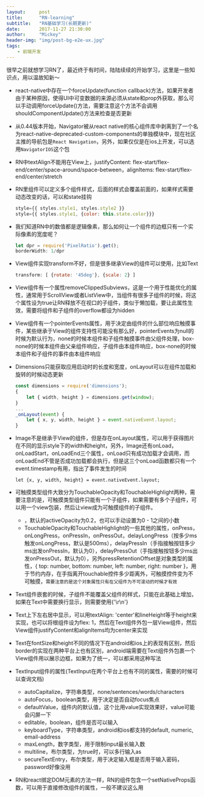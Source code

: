```yaml
---
layout:     post
title:      "RN-learning"
subtitle:   "RN基础学习(长期更新)"
date:       2017-11-27 21:30:00
author:     "Mickey"
header-img: "img/post-bg-e2e-ux.jpg"
tags:
    - 前端开发
---
```


很早之前就想学习RN了，最近终于有时间，陆陆续续的开始学习，这里是一些知识点，用以温故知新～

* react-native中存在一个forceUpdate(function callback)方法，如果开发者由于某种原因，使得UI中可变数据的来源必须从state和prop外获取，那么可以手动调用forceUpdate()方法，需要注意这个方法不会调用shouldComponentUpdate()方法来检查是否更新

* 从0.44版本开始，Navigator被从react native的核心组件库中剥离到了一个名为react-native-deprecated-custom-components的单独模块中，现在社区主推的导航包是`React Navigation`，另外，如果仅仅是在ios上开发，可以选用`NavigatorIOS`这个包

* RN中textAlign不能用在View上，justifyContent: flex-start/flex-end/center/space-around/space-between，alignItems: flex-start/flex-end/center/stretch

* RN里组件可以定义多个组件样式，后面的样式会覆盖前面的，如果样式需要动态改变的话，可以和state挂钩

	```js
	style={{ styles.style1, styles.style2 }}
	style={{ styles.style1, {color: this.state.color}}}
	```

* 我们知道RN中的数值都是逻辑像素，那么如何让一个组件的边框只有一个实际像素的宽度呢？

	```js
	let dpr = require('PixelRatio').get();
	borderWidth: 1/dpr
	```

* View组件实现transform不好，但是很多继承View的组件可以使用，比如Text

	```js
	transform: [ {rotate: '45deg'}, {scale: 2} ]
	```
	
* View组件有一个属性removeClippedSubviews，这是一个用于性能优化的属性，通常用于ScrollView或者ListView中，当组件有很多子组件的时候，将这个属性设为true让RN释放不在视口的子组件，类似于懒加载，要让此属性生效，需要将组件和子组件的overflow都设为hidden

* View组件有一个pointerEvents属性，用于决定由组件的什么部位响应触摸事件，某些继承于View的组件支持性可能没有那么好，pointerEvents为null的时候为默认行为，none的时候本组件和子组件触摸事件由父组件处理，box-none的时候本组件由父亲组件响应，子组件由本组件响应，box-none的时候本组件和子组件的事件由本组件响应

* Dimensions只能获取应用启动时的长度和宽度，onLayout可以在组件加载和旋转的时候动态更新

	```js
	const dimensions = require('dimensions');
	{
		let { width, height } = dimensions.get(window); 
	}
	...
	_onLayout(event) {
		let { x, y, width, height } = event.nativeEvent.layout;
	}
	```

* Image不是继承于View的组件，但是存在onLayout属性，可以用于获得图片在不同的显示style下的width和height，另外，Image还有onLoad，onLoadStart，onLoadEnd三个属性，onLoad只有成功加载才会调用，而onLoadEnd不管是否成功加载都会执行，但是这三个onLoad函数都只有一个event.timestamp有用，指出了事件发生的时间
	
	```
	let {x, y, width, height} = event.nativeEvent.layout;
	```

* 可触摸类型组件大致分为TouchableOpacity和TouchableHighlight两种，需要注意的是，可触摸类型组件只能有一个子组件，如果需要有多个子组件，可以用一个view包装，然后让view成为可触摸组件的子组件。
	* <TouchableOpacity activeOpacity={}>，默认的activeOpacity为0.2，也可以手动设置为0 - 1之间的小数
	* TouchableOpacity和TouchableHighlight的一些其他的属性，onPress，onLongPress，onPressIn，onPressOut，delayLongPress（按多少ms触发onLongPress，默认是500ms），delayPressIn（手指接触按钮多少ms出发onPressIn，默认为0），delayPressOut（手指接触按钮多少ms出发onPressOut，默认为0），另外pressRetentionOffset是对象类型的属性，{ top: number, bottom: number, left: number, right: number }，用于节约内存，在手指离开touchable控件多少距离外，可触摸控件变为不可触摸，`需要注意的是这个对象属性只有在父组件为不可滚动的时候才有效`

* Text组件嵌套的时候，子组件不能覆盖父组件的样式，只能在此基础上增加，如果在Text中需要换行显示，则需要使用{'\r\n'}

* Text上下左右居中显示，可以用textAlign: 'center'和lineHeight等于height来实现，也可以将根组件设为flex: 1，然后在Text组件外包一层View组件，然后View组件justifyContent和alignItems均为center来实现

* Text在fontSize和height不同的情况下在android和ios上的表现有区别，然后border的实现在两种平台上也有区别，android端需要在Text组件外包裹一个View组件用以展示边框，如果为了统一，可以都采用这种写法

* TextInput组件的属性(TextInput在两个平台上也有不同的属性，需要的时候可以查询文档)
	* autoCapitalize，字符串类型，none/sentences/words/characters
	* autoFocus，boolean类型，用于决定是否自动focus焦点
	* defaultValue，组件内的默认值，这个比用value实现效果好，value可能会闪屏一下
	* editable，boolean，组件是否可以输入
	* keyboardType，字符串类型，android和ios都支持的default, numeric, email-address
	* maxLength，数字类型，用于限制input最长输入数
	* multiline，布尔类型，为true时，可以多行输入as
	* secureTextEntry，布尔类型，用于决定输入框是否用于输入密码，password好像没用

* RN和react绑定DOM元素的方法一样，RN的组件包含一个setNativeProps函数，可以用于直接修改组件的属性，一般不建议这么用